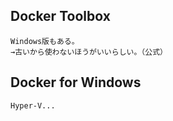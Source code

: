 ## Docker Toolbox 
```
Windows版もある。
→古いから使わないほうがいいらしい。（公式）
```

## Docker for Windows
```
Hyper-V...

```

